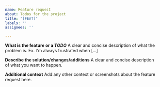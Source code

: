 ```yaml
---
name: Feature request
about: Todos for the project
title: "[FEAT]"
labels: ''
assignees: ''

---
```


**What is the feature or a *TODO***
A clear and concise description of what the problem is. Ex. I'm always frustrated when [...]

**Describe the solution/changes/additions**
A clear and concise description of what you want to happen.

**Additional context**
Add any other context or screenshots about the feature request here.
